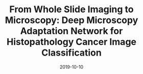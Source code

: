 ---
title: "From Whole Slide Imaging to Microscopy: Deep Microscopy Adaptation Network for Histopathology Cancer Image Classification"
collection: conferences
permalink: /publication/From
date: 2019-10-10
year: "2019"
venue: "MICCAI(1)"
city: 
state: ""
thumbnail: "From.png"
teaser :
authors: "Yifan Zhang, Hanbo Chen, Ying Wei, Peilin Zhao, Jiezhang Cao, Xinjuan Fan, Xiaoying Lou, Hailing Liu, Jinlong Hou, Xiao Han, Jianhua Yao, Qingyao Wu, Mingkui Tan, Junzhou Huang"
bibtex: From.txt
uri: From.pdf
arxiv:
project: 
source: 
poster: 
data:
---